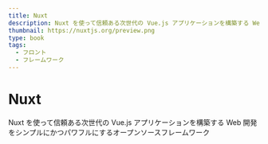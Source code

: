 ```yaml
---
title: Nuxt
description: Nuxt を使って信頼ある次世代の Vue.js アプリケーションを構築する Web 開発をシンプルにかつパワフルにするオープンソースフレームワーク
thumbnail: https://nuxtjs.org/preview.png
type: book
tags:
  - フロント
  - フレームワーク
---
```


# Nuxt

Nuxt を使って信頼ある次世代の Vue.js アプリケーションを構築する Web 開発をシンプルにかつパワフルにするオープンソースフレームワーク
